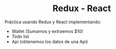<h1 align="center">Redux - React</h1>

Práctica usando Redux y React implementando:
-	Wallet (Sumamos y extraemos $10)
-	Todo list
-	Api (obtenemos los datos de una Api)
